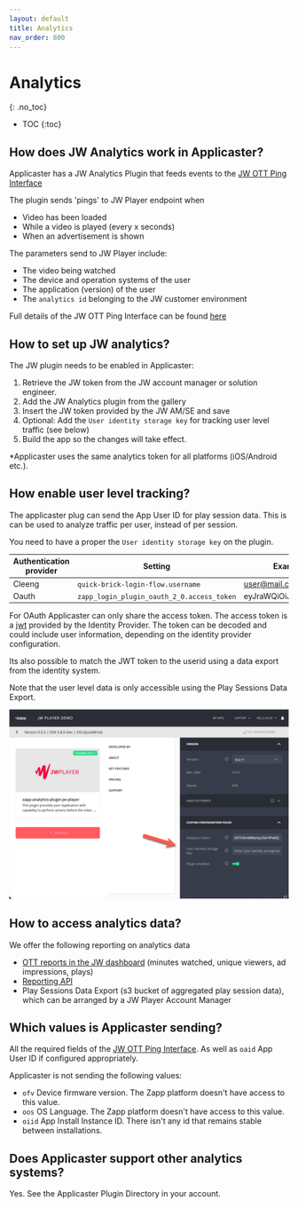 ```yaml
---
layout: default
title: Analytics
nav_order: 800
---
```

# Analytics
{: .no_toc}

- TOC
{:toc}

## How does JW Analytics work in Applicaster? 
Applicaster has a JW Analytics Plugin that feeds events to the [JW OTT Ping Interface](https://github.com/jwplayer/ott-web-app/blob/develop/docs/features/video-analytics.md)

The plugin sends 'pings' to JW Player endpoint when
- Video has been loaded
- While a video is played (every x seconds)
- When an advertisement is shown

The parameters send to JW Player include:
- The video being watched
- The device and operation systems of the user
- The application (version) of the user
- The `analytics id` belonging to the JW customer environment

Full details of the JW OTT Ping Interface can be found [here](https://github.com/jwplayer/ott-web-app/blob/develop/docs/features/video-analytics.md)

## How to set up JW analytics?
The JW plugin needs to be enabled in Applicaster:
1. Retrieve the JW token from the JW account manager or solution engineer.
1. Add the JW Analytics plugin from the gallery
1. Insert the JW token provided by the JW AM/SE and save
1. Optional: Add the `User identity storage key` for tracking user level traffic (see below)
1. Build the app so the changes will take effect.

 *Applicaster uses the same analytics token for all platforms (iOS/Android etc.). 


## How enable user level tracking? 
The applicaster plug can send the App User ID for play session data. This is can be used to analyze traffic per user, instead of per session. 

You need to have a proper the `User identity storage key` on the plugin. 

|Authentication provider|Setting|Example value |
|----------|--------------|----------------------|
|Cleeng|`quick-brick-login-flow.username`| user@mail.com |
|Oauth |`zapp_login_plugin_oauth_2_0.access_token` | eyJraWQiOiJEa1lUbmhTdkdT... |

For OAuth Applicaster can only share the access token. The access token is a [jwt](https://jwt.io/) provided by the Identity Provider. The token can be decoded and could include user information, depending on the identity provider configuration. 

Its also possible to match the JWT token to the userid using a data export from the identity system.

Note that the user level data is only accessible using the Play Sessions Data Export.

<img src="./img/analytics-user-identity-key.png" width="768">

## How to access analytics data? 
We offer the following reporting on analytics data
- [OTT reports in the JW dashboard](https://support.jwplayer.com/articles/create-ott-apps-reports) (minutes watched, unique viewers, ad impressions, plays)
- [Reporting API](https://developer.jwplayer.com/jwplayer/docs/analytics-getting-started)
- Play Sessions Data Export (s3 bucket of aggregated play session data), which can be arranged by a JW Player Account Manager

## Which values is Applicaster sending?
All the required fields of the  [JW OTT Ping Interface](https://github.com/jwplayer/ott-web-app/blob/develop/docs/features/video-analytics.md). As well as `oaid` App User ID if configured appropriately. 

Applicaster is not sending the following values:
- `ofv` Device firmware version. The Zapp platform doesn't have access to this value.
- `oos` OS Language. The Zapp platform doesn't have access to this value.
- `oiid` App Install Instance ID. There isn't any id that remains stable between installations. 


## Does Applicaster support other analytics systems?
Yes. See the Applicaster Plugin Directory in your account.
